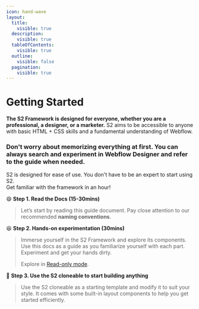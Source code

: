 ```yaml
---
icon: hand-wave
layout:
  title:
    visible: true
  description:
    visible: true
  tableOfContents:
    visible: true
  outline:
    visible: false
  pagination:
    visible: true
---
```


# Getting Started

**The S2 Framework is designed for everyone, whether you are a professional, a designer, or a marketer.** S2 aims to be accessible to anyone with basic HTML + CSS skills and a fundamental understanding of Webflow.

### Don't worry about memorizing everything at first. You can always search and experiment in Webflow Designer and refer to the guide when needed.



S2 is designed for ease of use. You don't have to be an expert to start using S2.\
Get familiar with the framework in an hour!

:smile: **Step 1. Read the Docs (15-30mins)**

> Let’s start by reading this guide document. Pay close attention to our recommended **naming conventions**.

:laughing: **Step 2. Hands-on experimentation (30mins)**

> Immerse yourself in the S2 Framework and explore its components. Use this docs as a guide as you familiarize yourself with each part. Experiment and get your hands dirty.
>
> Explore in [Read-only mode](https://s2-framework.webflow.io/#preview).

:trumpet: **Step 3. Use the S2 cloneable to start building anything**

> Use the S2 cloneable as a starting template and modify it to suit your style. It comes with some built-in layout components to help you get started efficiently.



